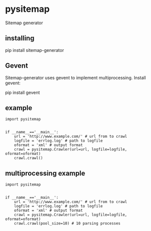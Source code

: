 # pysitemap
Sitemap generator

## installing

  pip install sitemap-generator

## Gevent

Sitemap-generator uses gevent to implement multiprocessing. Install gevent:

  pip install gevent

## example

    import pysitemap


    if __name__=='__main__':
        url = 'http://www.example.com/' # url from to crawl
        logfile = 'errlog.log' # path to logfile
        oformat = 'xml' # output format
        crawl = pysitemap.Crawler(url=url, logfile=logfile, oformat=oformat)
        crawl.crawl()


## multiprocessing example


    import pysitemap


    if __name__=='__main__':
        url = 'http://www.example.com/' # url from to crawl
        logfile = 'errlog.log' # path to logfile
        oformat = 'xml' # output format
        crawl = pysitemap.Crawler(url=url, logfile=logfile, oformat=oformat)
        crawl.crawl(pool_size=10) # 10 parsing processes

